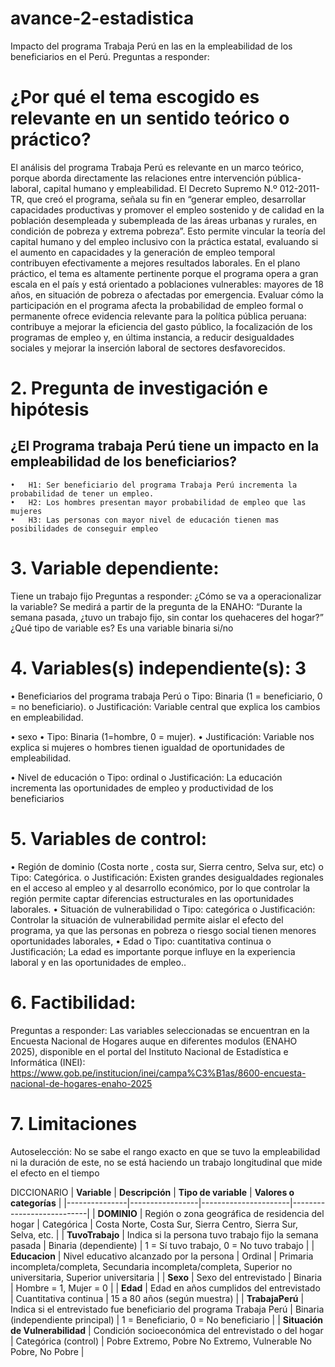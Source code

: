 # avance-2-estadistica
Impacto del programa Trabaja Perú en las en la empleabilidad de los beneficiarios en el Perú.
Preguntas a responder:
# ¿Por qué el tema escogido es relevante en un sentido teórico o práctico?
El análisis del programa Trabaja Perú es relevante en un marco teórico, porque aborda directamente las relaciones entre intervención pública-laboral, capital humano y empleabilidad. El Decreto Supremo N.º 012-2011-TR, que creó el programa, señala su fin en “generar empleo, desarrollar capacidades productivas y promover el empleo sostenido y de calidad en la población desempleada y subempleada de las áreas urbanas y rurales, en condición de pobreza y extrema pobreza”. Esto permite vincular la teoría del capital humano y del empleo inclusivo con la práctica estatal, evaluando si el aumento en capacidades y la generación de empleo temporal contribuyen efectivamente a mejores resultados laborales.
En el plano práctico, el tema es altamente pertinente porque el programa opera a gran escala en el país y está orientado a poblaciones vulnerables: mayores de 18 años, en situación de pobreza o afectadas por emergencia. Evaluar cómo la participación en el programa afecta la probabilidad de empleo formal o permanente ofrece evidencia relevante para la política pública peruana: contribuye a mejorar la eficiencia del gasto público, la focalización de los programas de empleo y, en última instancia, a reducir desigualdades sociales y mejorar la inserción laboral de sectores desfavorecidos.
# 2. Pregunta de investigación e hipótesis
## ¿El Programa trabaja Perú tiene un impacto en la empleabilidad de los beneficiarios?
    •	H1: Ser beneficiario del programa Trabaja Perú incrementa la probabilidad de tener un empleo.
    •	H2: Los hombres presentan mayor probabilidad de empleo que las mujeres
    •	H3: Las personas con mayor nivel de educación tienen mas posibilidades de conseguir empleo
# 3. Variable dependiente:
Tiene un trabajo fijo
Preguntas a responder:
¿Cómo se va a operacionalizar la variable?
Se medirá a partir de la pregunta de la ENAHO: “Durante la semana pasada, ¿tuvo un trabajo fijo, sin contar los quehaceres del hogar?”
¿Qué tipo de variable es?
Es una variable binaria si/no


# 4. Variables(s) independiente(s): 3

•	Beneficiarios del programa trabaja Perú
o	Tipo: Binaria (1 = beneficiario, 0 = no beneficiario).
o	Justificación: Variable central que explica los cambios en empleabilidad.

•	sexo
•	Tipo: Binaria (1=hombre, 0 = mujer).
•	Justificación: Variable nos explica si mujeres o hombres tienen igualdad de oportunidades de empleabilidad.

•	 Nivel de educación
o	Tipo: ordinal 
o	Justificación: La educación incrementa las oportunidades de empleo y productividad de los beneficiarios

# 5. Variables de control:
•	Región  de dominio (Costa norte , costa sur, Sierra centro, Selva sur, etc)
o	Tipo: Categórica.
o	Justificación: Existen grandes desigualdades regionales en el acceso al empleo y al desarrollo económico, por lo que controlar la región permite captar diferencias estructurales en las oportunidades laborales.
•	Situación de vulnerabilidad 
o	Tipo: categórica
o	Justificación: Controlar la situación de vulnerabilidad permite aislar el efecto del programa, ya que las personas en pobreza o riesgo social tienen menores oportunidades laborales, 
•	Edad
o	Tipo: cuantitativa continua
o	Justificación; La edad es importante porque influye en la experiencia laboral y en las oportunidades de empleo..

# 6. Factibilidad: 
Preguntas a responder:
 Las variables seleccionadas se encuentran en la Encuesta Nacional de Hogares auque en diferentes modulos  (ENAHO 2025), disponible en el portal del Instituto Nacional de Estadística e Informática (INEI):
https://www.gob.pe/institucion/inei/campa%C3%B1as/8600-encuesta-nacional-de-hogares-enaho-2025
# 7. Limitaciones
Autoselección: 
No se sabe el rango exacto en que se tuvo la empleabilidad ni la duración de este, no se está haciendo un trabajo longitudinal que mide el efecto en el tiempo

DICCIONARIO
| **Variable** | **Descripción** | **Tipo de variable** | **Valores o categorías** |
|---------------|-----------------|----------------------|---------------------------|
| **DOMINIO** | Región o zona geográfica de residencia del hogar | Categórica | Costa Norte, Costa Sur, Sierra Centro, Sierra Sur, Selva, etc. |
| **TuvoTrabajo** | Indica si la persona tuvo trabajo fijo la semana pasada | Binaria (dependiente) | 1 = Sí tuvo trabajo, 0 = No tuvo trabajo |
| **Educacion** | Nivel educativo alcanzado por la persona | Ordinal | Primaria incompleta/completa, Secundaria incompleta/completa, Superior no universitaria, Superior universitaria |
| **Sexo** | Sexo del entrevistado | Binaria | Hombre = 1, Mujer = 0 |
| **Edad** | Edad en años cumplidos del entrevistado | Cuantitativa continua | 15 a 80 años (según muestra) |
| **TrabajaPerú** | Indica si el entrevistado fue beneficiario del programa Trabaja Perú | Binaria (independiente principal) | 1 = Beneficiario, 0 = No beneficiario |
| **Situación de Vulnerabilidad** | Condición socioeconómica del entrevistado o del hogar | Categórica (control) | Pobre Extremo, Pobre No Extremo, Vulnerable No Pobre, No Pobre |

